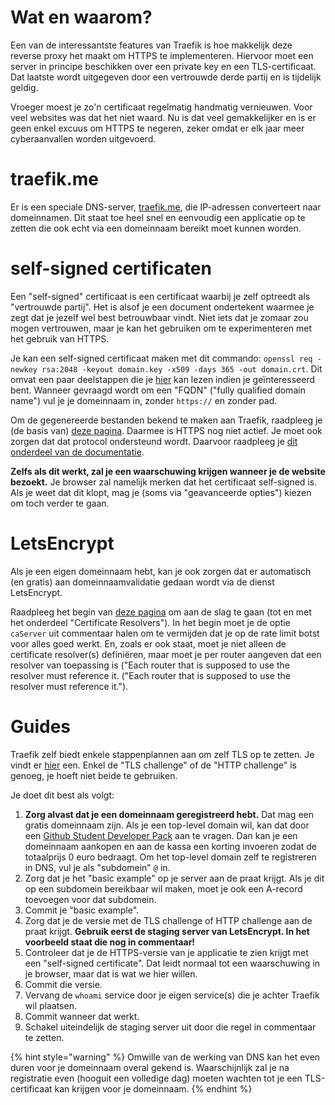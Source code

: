 # Wat en waarom?

Een van de interessantste features van Traefik is hoe makkelijk deze reverse proxy het maakt om HTTPS te implementeren. Hiervoor moet een server in principe beschikken over een private key en een TLS-certificaat. Dat laatste wordt uitgegeven door een vertrouwde derde partij en is tijdelijk geldig.

Vroeger moest je zo'n certificaat regelmatig handmatig vernieuwen. Voor veel websites was dat het niet waard. Nu is dat veel gemakkelijker en is er geen enkel excuus om HTTPS te negeren, zeker omdat er elk jaar meer cyberaanvallen worden uitgevoerd.

# traefik.me

Er is een speciale DNS-server, [traefik.me](https://traefik.me/), die IP-adressen converteert naar domeinnamen. Dit staat toe heel snel en eenvoudig een applicatie op te zetten die ook echt via een domeinnaam bereikt moet kunnen worden.

# self-signed certificaten

Een "self-signed" certificaat is een certificaat waarbij je zelf optreedt als "vertrouwde partij". Het is alsof je een document ondertekent waarmee je zegt dat je jezelf wel best betrouwbaar vindt. Niet iets dat je zomaar zou mogen vertrouwen, maar je kan het gebruiken om te experimenteren met het gebruik van HTTPS.

Je kan een self-signed certificaat maken met dit commando: `openssl req -newkey rsa:2048 -keyout domain.key -x509 -days 365 -out domain.crt`.
Dit omvat een paar deelstappen die je [hier](https://www.baeldung.com/openssl-self-signed-cert) kan lezen indien je geïnteresseerd bent. Wanneer gevraagd wordt om een "FQDN" ("fully qualified domain name") vul je je domeinnaam in, zonder `https://` en zonder pad.

Om de gegenereerde bestanden bekend te maken aan Traefik, raadpleeg je (de basis van) [deze pagina](https://doc.traefik.io/traefik/https/tls/). Daarmee is HTTPS nog niet actief. Je moet ook zorgen dat dat protocol ondersteund wordt. Daarvoor raadpleeg je [dit onderdeel van de documentatie](https://doc.traefik.io/traefik/routing/routers/#tls).

**Zelfs als dit werkt, zal je een waarschuwing krijgen wanneer je de website bezoekt.** Je browser zal namelijk merken dat het certificaat self-signed is. Als je weet dat dit klopt, mag je (soms via "geavanceerde opties") kiezen om toch verder te gaan.

# LetsEncrypt

Als je een eigen domeinnaam hebt, kan je ook zorgen dat er automatisch (en gratis) aan domeinnaamvalidatie gedaan wordt via de dienst LetsEncrypt. 

Raadpleeg het begin van [deze pagina](https://doc.traefik.io/traefik/https/acme/) om aan de slag te gaan (tot en met het onderdeel "Certificate Resolvers"). In het begin moet je de optie `caServer` uit commentaar halen om te vermijden dat je op de rate limit botst voor alles goed werkt. En, zoals er ook staat, moet je niet alleen de certificate resolver(s) definiëren, maar moet je per router aangeven dat een resolver van toepassing is ("Each router that is supposed to use the resolver must reference it. ("Each router that is supposed to use the resolver must reference it.").

# Guides
Traefik zelf biedt enkele stappenplannen aan om zelf TLS op te zetten. Je vindt er [hier](https://doc.traefik.io/traefik/user-guides/docker-compose/acme-tls/) een. Enkel de "TLS challenge" of de "HTTP challenge" is genoeg, je hoeft niet beide te gebruiken.

Je doet dit best als volgt:

1. **Zorg alvast dat je een domeinnaam geregistreerd hebt.** Dat mag een gratis domeinnaam zijn. Als je een top-level domain wil, kan dat door een [Github Student Developer Pack](https://education.github.com/pack) aan te vragen. Dan kan je een domeinnaam aankopen en aan de kassa een korting invoeren zodat de totaalprijs 0 euro bedraagt. Om het top-level domain zelf te registreren in DNS, vul je als "subdomein" `@` in.
2. Zorg dat je het "basic example" op je server aan de praat krijgt. Als je dit op een subdomein bereikbaar wil maken, moet je ook een A-record toevoegen voor dat subdomein.
3. Commit je "basic example".
4. Zorg dat je de versie met de TLS challenge of HTTP challenge aan de praat krijgt. **Gebruik eerst de staging server van LetsEncrypt. In het voorbeeld staat die nog in commentaar!**
5. Controleer dat je de HTTPS-versie van je applicatie te zien krijgt met een "self-signed certificate". Dat leidt normaal tot een waarschuwing in je browser, maar dat is wat we hier willen.
6. Commit die versie.
7. Vervang de `whoami` service door je eigen service(s) die je achter Traefik wil plaatsen.
8. Commit wanneer dat werkt.
9. Schakel uiteindelijk de staging server uit door die regel in commentaar te zetten.

{% hint style="warning" %}
Omwille van de werking van DNS kan het even duren voor je domeinnaam overal gekend is. Waarschijnlijk zal je na registratie even (hooguit een volledige dag) moeten wachten tot je een TLS-certificaat kan krijgen voor je domeinnaam.
{% endhint %}

